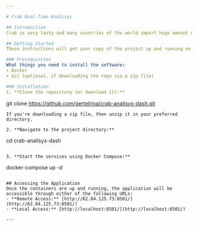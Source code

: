 ```yaml
---

# Crab Real-Time Analisys

## Introduction
Crab is very tasty and many countries of the world import huge amount of crabs for consumption every year. The main benefits of crab farming are, labor cost is very low, production cost is comparatively lower and they grow very fast. Commercial crab farming business is developing the lifestyle of the people of coastal areas. By proper care and management we can earn more from crab farming business than shrimp farming. You can raise mud crabs in two systems. Grow out farming and fattening systems. [ https://www.kaggle.com/datasets/sidhus/crab-age-prediction ](https://www.kaggle.com/datasets/sidhus/crab-age-prediction)

## Getting Started
These instructions will get your copy of the project up and running on your local machine for development and testing purposes. 

### Prerequisites
What things you need to install the software:
- Docker
- Git (optional, if downloading the repo via a zip file)

### Installation
1. **Clone the repository (or download it):**
   ```
   git clone https://github.com/gertelrina/crab-analisys-dash.git
   ```
   If you're downloading a zip file, then unzip it in your preferred directory.

2. **Navigate to the project directory:**
   ```
   cd crab-analisys-dash
   ```

3. **Start the services using Docker Compose:**
   ```
   docker-compose up -d
   ```

## Accessing the Application
Once the containers are up and running, the application will be accessible through either of the following URLs:
- **Remote Access:** [http://62.84.125.73:8501/](http://62.84.125.73:8501/) 
- **Local Access:** [http://localhost:8501/](http://localhost:8501/)

---
```

